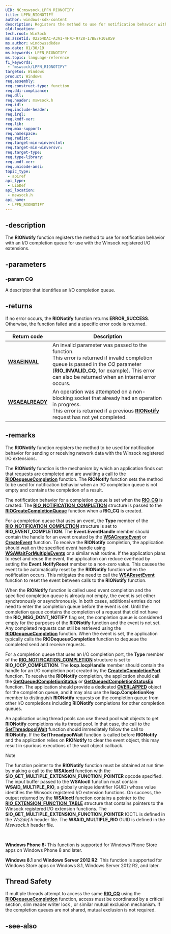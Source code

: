 ```yaml
---
UID: NC:mswsock.LPFN_RIONOTIFY
title: LPFN_RIONOTIFY
author: windows-sdk-content
description: Registers the method to use for notification behavior with an I/O completion queue for use with the Winsock registered I/O extensions.
old-location: 
tech.root: WinSock
ms.assetid: 02264DAC-A3A1-4F7D-9728-17BE7F10E859
ms.author: windowssdkdev
ms.date: 01/30/19
ms.keywords: LPFN_RIONOTIFY
ms.topic: language-reference
f1_keywords: 
 - "mswsock/LPFN_RIONOTIFY"
targetos: Windows
product: Windows
req.assembly: 
req.construct-type: function
req.ddi-compliance: 
req.dll: 
req.header: mswsock.h
req.idl: 
req.include-header: 
req.irql: 
req.kmdf-ver: 
req.lib: 
req.max-support: 
req.namespace: 
req.redist: 
req.target-min-winverclnt: 
req.target-min-winversvr: 
req.target-type: 
req.type-library: 
req.umdf-ver: 
req.unicode-ansi: 
topic_type:
 - apiref
api_type:
 - LibDef
api_location:
 - mswsock.h
api_name:
 - LPFN_RIONOTIFY
---
```


## -description

The **RIONotify** function registers the method to use for notification behavior with an I/O completion queue for use with the Winsock registered I/O extensions.

## -parameters

### -param CQ

A descriptor that identifies an I/O completion queue.

## -returns

If no error occurs, the **RIONotify** function returns **ERROR\_SUCCESS**. Otherwise, the function failed and a specific error code is returned.


| Return code                                                                                                                                 | Description                                                                                                                                                                                                                                                    |
|---------------------------------------------------------------------------------------------------------------------------------------------|----------------------------------------------------------------------------------------------------------------------------------------------------------------------------------------------------------------------------------------------------------------|
| <dl> <dt>**[WSAEINVAL](/windows/win32/winsock/windows-sockets-error-codes-2#wsaeinval)**</dt> </dl>     | An invalid parameter was passed to the function. <br/> This error is returned if invalid completion queue is passed in the *CQ* parameter (**RIO\_INVALID\_CQ**, for example). This error can also be returned when an internal error occurs.<br/> |
| <dl> <dt>**[WSAEALREADY](/windows/win32/winsock/windows-sockets-error-codes-2#wsaealready)**</dt> </dl> | An operation was attempted on a non-blocking socket that already had an operation in progress.<br/> This error is returned if a previous [**RIONotify**](rionotify.md) request has not yet completed.<br/>                                        |


## -remarks

The **RIONotify** function registers the method to be used for notification behavior for sending or receiving network data with the Winsock registered I/O extensions.

The **RIONotify** function is the mechanism by which an application finds out that requests are completed and are awaiting a call to the [**RIODequeueCompletion**](riodequeuecompletion.md) function. The **RIONotify** function sets the method to be used for notification behavior when an I/O completion queue is not empty and contains the completion of a result.

The notification behavior for a completion queue is set when the [**RIO\_CQ**](riocqueue.md) is created. The [**RIO\_NOTIFICATION\_COMPLETION**](rio-notification-completion.md) structure is passed to the [**RIOCreateCompletionQueue**](riocreatecompletionqueue.md) function when a **RIO\_CQ** is created.

For a completion queue that uses an event, the **Type** member of the [**RIO\_NOTIFICATION\_COMPLETION**](rio-notification-completion.md) structure is set to **RIO\_EVENT\_COMPLETION**. The **Event.EventHandle** member should contain the handle for an event created by the [**WSACreateEvent**](wsacreateevent-2.md) or [**CreateEvent**](base.createevent) function. To receive the **RIONotify** completion, the application should wait on the specified event handle using [**WSAWaitForMultipleEvents**](wsawaitformultipleevents-2.md) or a similar wait routine. If the application plans to reset and reuse the event, the application can reduce overhead by setting the **Event.NotifyReset** member to a non-zero value. This causes the event to be automatically reset by the **RIONotify** function when the notification occurs. This mitigates the need to call the [**WSAResetEvent**](wsaresetevent-2.md) function to reset the event between calls to the **RIONotify** function.

When the **RIONotify** function is called used event completion and the specified completion queue is already not empty, the event is set either synchronously or asynchronously. In both cases, additional entries do not need to enter the completion queue before the event is set. Until the completion queue contains the completion of a request that did not have the **RIO\_MSG\_DONT\_NOTIFY** flag set, the completion queue is considered empty for the purposes of the **RIONotify** function and the event is not set. Any completed requests can still be retrieved using the [**RIODequeueCompletion**](riodequeuecompletion.md) function. When the event is set, the application typically calls the **RIODequeueCompletion** function to dequeue the completed send and receive requests.

For a completion queue that uses an I/O completion port, the **Type** member of the [**RIO\_NOTIFICATION\_COMPLETION**](rio-notification-completion.md) structure is set to **RIO\_IOCP\_COMPLETION**. The **Iocp.IocpHandle** member should contain the handle for an I/O completion port created by the [**CreateIoCompletionPort**](fs.createiocompletionport) function. To receive the **RIONotify** completion, the application should call the [**GetQueuedCompletionStatus**](fs.getqueuedcompletionstatus) or [**GetQueuedCompletionStatusEx**](fs.getqueuedcompletionstatusex_func) function. The application should provide a dedicated [**OVERLAPPED**](/windows/win32/api/minwinbase/ns-minwinbase-overlapped) object for the completion queue, and it may also use the **Iocp.CompletionKey** member to distinguish **RIONotify** requests on the completion queue from other I/O completions including **RIONotify** completions for other completion queues.

An application using thread pools can use thread pool wait objects to get **RIONotify** completions via its thread pool. In that case, the call to the [**SetThreadpoolWait**](base.setthreadpoolwait) function should immediately follow the call to **RIONotify**. If the **SetThreadpoolWait** function is called before **RIONotify** and the application relies on **RIONotify** to clear the event object, this may result in spurious executions of the wait object callback.

> [!Note]  
> The function pointer to the **RIONotify** function must be obtained at run time by making a call to the [**WSAIoctl**](/windows/win32/api/winsock2/nf-winsock2-wsaioctl) function with the **SIO\_GET\_MULTIPLE\_EXTENSION\_FUNCTION\_POINTER** opcode specified. The input buffer passed to the **WSAIoctl** function must contain **WSAID\_MULTIPLE\_RIO**, a globally unique identifier (GUID) whose value identifies the Winsock registered I/O extension functions. On success, the output returned by the **WSAIoctl** function contains a pointer to the [**RIO\_EXTENSION\_FUNCTION\_TABLE**](rio-extension-function-table.md) structure that contains pointers to the Winsock registered I/O extension functions. The **SIO\_GET\_MULTIPLE\_EXTENSION\_FUNCTION\_POINTER** IOCTL is defined in the *Ws2def.h* header file. The **WSAID\_MULTIPLE\_RIO** GUID is defined in the *Mswsock.h* header file.

 

**Windows Phone 8:** This function is supported for Windows Phone Store apps on Windows Phone 8 and later.

**Windows 8.1** and **Windows Server 2012 R2**: This function is supported for Windows Store apps on Windows 8.1, Windows Server 2012 R2, and later.

## Thread Safety

If multiple threads attempt to access the same [**RIO\_CQ**](riocqueue.md) using the [**RIODequeueCompletion**](riodequeuecompletion.md) function, access must be coordinated by a critical section, slim reader writer lock , or similar mutual exclusion mechanism. If the completion queues are not shared, mutual exclusion is not required.

## -see-also

